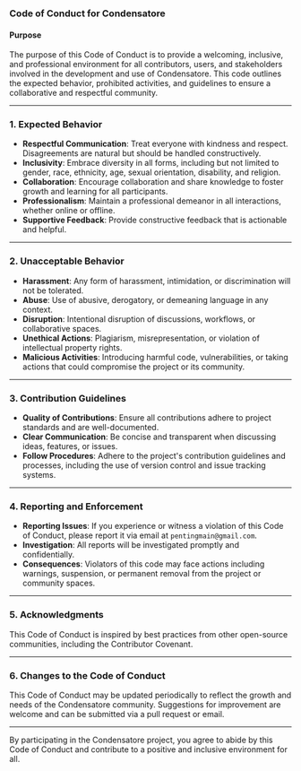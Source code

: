 ### Code of Conduct for Condensatore

#### **Purpose**
The purpose of this Code of Conduct is to provide a welcoming, inclusive, and professional environment for all contributors, users, and stakeholders involved in the development and use of Condensatore. This code outlines the expected behavior, prohibited activities, and guidelines to ensure a collaborative and respectful community.

---

### **1. Expected Behavior**
- **Respectful Communication**: Treat everyone with kindness and respect. Disagreements are natural but should be handled constructively.
- **Inclusivity**: Embrace diversity in all forms, including but not limited to gender, race, ethnicity, age, sexual orientation, disability, and religion.
- **Collaboration**: Encourage collaboration and share knowledge to foster growth and learning for all participants.
- **Professionalism**: Maintain a professional demeanor in all interactions, whether online or offline.
- **Supportive Feedback**: Provide constructive feedback that is actionable and helpful.

---

### **2. Unacceptable Behavior**
- **Harassment**: Any form of harassment, intimidation, or discrimination will not be tolerated.
- **Abuse**: Use of abusive, derogatory, or demeaning language in any context.
- **Disruption**: Intentional disruption of discussions, workflows, or collaborative spaces.
- **Unethical Actions**: Plagiarism, misrepresentation, or violation of intellectual property rights.
- **Malicious Activities**: Introducing harmful code, vulnerabilities, or taking actions that could compromise the project or its community.

---

### **3. Contribution Guidelines**
- **Quality of Contributions**: Ensure all contributions adhere to project standards and are well-documented.
- **Clear Communication**: Be concise and transparent when discussing ideas, features, or issues.
- **Follow Procedures**: Adhere to the project's contribution guidelines and processes, including the use of version control and issue tracking systems.

---

### **4. Reporting and Enforcement**
- **Reporting Issues**: If you experience or witness a violation of this Code of Conduct, please report it via email at `pentingmain@gmail.com`.
- **Investigation**: All reports will be investigated promptly and confidentially.
- **Consequences**: Violators of this code may face actions including warnings, suspension, or permanent removal from the project or community spaces.

---

### **5. Acknowledgments**
This Code of Conduct is inspired by best practices from other open-source communities, including the Contributor Covenant.

---

### **6. Changes to the Code of Conduct**
This Code of Conduct may be updated periodically to reflect the growth and needs of the Condensatore community. Suggestions for improvement are welcome and can be submitted via a pull request or email.

---

By participating in the Condensatore project, you agree to abide by this Code of Conduct and contribute to a positive and inclusive environment for all.
